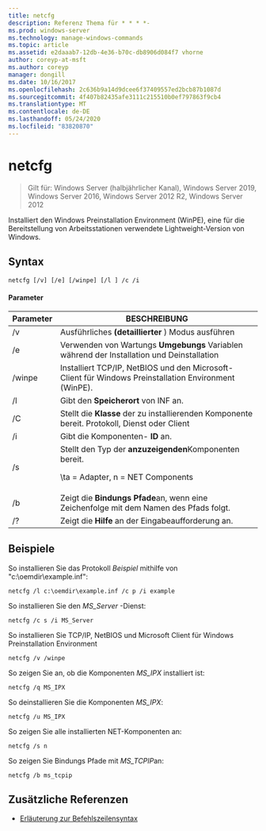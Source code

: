 ```yaml
---
title: netcfg
description: Referenz Thema für * * * *-
ms.prod: windows-server
ms.technology: manage-windows-commands
ms.topic: article
ms.assetid: e2daaab7-12db-4e36-b70c-db8906d084f7 vhorne
author: coreyp-at-msft
ms.author: coreyp
manager: dongill
ms.date: 10/16/2017
ms.openlocfilehash: 2c636b9a14d9dcee6f37409557ed2bcb87b1087d
ms.sourcegitcommit: 4f407b82435afe3111c215510b0ef797863f9cb4
ms.translationtype: MT
ms.contentlocale: de-DE
ms.lasthandoff: 05/24/2020
ms.locfileid: "83820870"
---
```

# <a name="netcfg"></a>netcfg

> Gilt für: Windows Server (halbjährlicher Kanal), Windows Server 2019, Windows Server 2016, Windows Server 2012 R2, Windows Server 2012

Installiert den Windows Preinstallation Environment (WinPE), eine für die Bereitstellung von Arbeitsstationen verwendete Lightweight-Version von Windows.
## <a name="syntax"></a>Syntax
```
netcfg [/v] [/e] [/winpe] [/l ] /c /i
```
#### <a name="parameters"></a>Parameter
|Parameter|BESCHREIBUNG|
|-------|--------|
|/v|Ausführliches **(detaillierter** ) Modus ausführen|
|/e|Verwenden von Wartungs **Umgebungs** Variablen während der Installation und Deinstallation|
|/winpe|Installiert TCP/IP, NetBIOS und den Microsoft-Client für Windows Preinstallation Environment (WinPE).|
|/l|Gibt den **Speicherort** von INF an.|
|/C|Stellt die **Klasse** der zu installierenden Komponente bereit. Protokoll, Dienst oder Client|
|/i|Gibt die Komponenten- **ID** an.|
|/s|Stellt den Typ der **anzuzeigenden**Komponenten bereit.<p>\ta = Adapter, n = NET Components|
|/b|Zeigt die **Bindungs Pfade**an, wenn eine Zeichenfolge mit dem Namen des Pfads folgt.|
|/?|Zeigt die **Hilfe** an der Eingabeaufforderung an.|

## <a name="examples"></a>Beispiele

So installieren Sie das Protokoll *Beispiel* mithilfe von "c:\oemdir\example.inf":
```
netcfg /l c:\oemdir\example.inf /c p /i example
```
So installieren Sie den *MS_Server* -Dienst:
```
netcfg /c s /i MS_Server
```
So installieren Sie TCP/IP, NetBIOS und Microsoft Client für Windows Preinstallation Environment
```
netcfg /v /winpe
```
So zeigen Sie an, ob die Komponenten *MS_IPX* installiert ist:
```
netcfg /q MS_IPX
```
So deinstallieren Sie die Komponenten *MS_IPX*:
```
netcfg /u MS_IPX
```
So zeigen Sie alle installierten NET-Komponenten an:
```
netcfg /s n
```
So zeigen Sie Bindungs Pfade mit *MS_TCPIP*an:
```
netcfg /b ms_tcpip
```
## <a name="additional-references"></a>Zusätzliche Referenzen
- [Erläuterung zur Befehlszeilensyntax](command-line-syntax-key.md)
